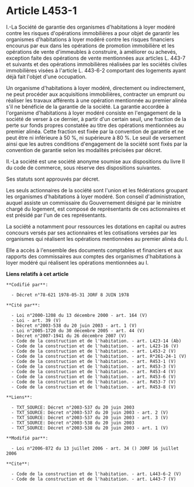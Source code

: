 # Article L453-1

I.-La Société de garantie des organismes d'habitations à loyer modéré contre les risques d'opérations immobilières a pour
objet de garantir les organismes d'habitations à loyer modéré contre les risques financiers encourus par eux dans les
opérations de promotion immobilière et les opérations de vente d'immeubles à construire, à améliorer ou achevés, exception
faite des opérations de vente mentionnées aux articles L. 443-7 et suivants et des opérations immobilières réalisées par les
sociétés civiles immobilières visées à l'article L. 443-6-2 comportant des logements ayant déjà fait l'objet d'une
occupation. 

Un organisme d'habitations à loyer modéré, directement ou indirectement, ne peut procéder aux acquisitions immobilières,
contracter un emprunt ou réaliser les travaux afférents à une opération mentionnée au premier alinéa s'il ne bénéficie de la
garantie de la société. La garantie accordée à l'organisme d'habitations à loyer modéré consiste en l'engagement de la
société de verser à ce dernier, à partir d'un certain seuil, une fraction de la perte sur fonds propres constatée au titre
des opérations mentionnées au premier alinéa. Cette fraction est fixée par la convention de garantie et ne peut être ni
inférieure à 50 %, ni supérieure à 80 %. Le seuil de versement ainsi que les autres conditions d'engagement de la société
sont fixés par la convention de garantie selon les modalités précisées par décret. 

II.-La société est une société anonyme soumise aux dispositions du livre II du code de commerce, sous réserve des
dispositions suivantes. 

Ses statuts sont approuvés par décret. 

Les seuls actionnaires de la société sont l'union et les fédérations groupant les organismes d'habitations à loyer modéré.
Son conseil d'administration, auquel assiste un commissaire du Gouvernement désigné par le ministre chargé du logement, est
composé de représentants de ces actionnaires et est présidé par l'un de ces représentants. 

La société a notamment pour ressources les dotations en capital ou autres concours versés par ses actionnaires et les
cotisations versées par les organismes qui réalisent les opérations mentionnées au premier alinéa du I. 

Elle a accès à l'ensemble des documents comptables et financiers et aux rapports des commissaires aux comptes des organismes
d'habitations à loyer modéré qui réalisent les opérations mentionnées au I.

**Liens relatifs à cet article**

	**Codifié par**:

	  - Décret n°78-621 1978-05-31 JORF 8 JUIN 1978

	**Cité par**:

	  - Loi n°2000-1208 du 13 décembre 2000 - art. 164 (V)
	  - Loi - art. 39 (V)
	  - Décret n°2003-538 du 20 juin 2003 - art. 1 (V)
	  - Loi n°2005-1720 du 30 décembre 2005 - art. 44 (V)
	  - Décret n°2007-1941 du 26 décembre 2007 (V)
	  - Code de la construction et de l'habitation. - art. L423-14 (Ab)
	  - Code de la construction et de l'habitation. - art. L423-16 (V)
	  - Code de la construction et de l'habitation. - art. L453-2 (V)
	  - Code de la construction et de l'habitation. - art. R*261-24-1 (V)
	  - Code de la construction et de l'habitation. - art. R453-1 (V)
	  - Code de la construction et de l'habitation. - art. R453-3 (V)
	  - Code de la construction et de l'habitation. - art. R453-4 (V)
	  - Code de la construction et de l'habitation. - art. R453-6 (V)
	  - Code de la construction et de l'habitation. - art. R453-7 (V)
	  - Code de la construction et de l'habitation. - art. R453-8 (V)

	**Liens**:

	  - TXT_SOURCE: Décret n°2003-537 du 20 juin 2003
	  - TXT_SOURCE: Décret n°2003-537 du 20 juin 2003 - art. 2 (V)
	  - TXT_SOURCE: Décret n°2003-537 du 20 juin 2003 - art. 3 (V)
	  - TXT_SOURCE: Décret n°2003-538 du 20 juin 2003
	  - TXT_SOURCE: Décret n°2003-538 du 20 juin 2003 - art. 1 (V)

	**Modifié par**:

	  - Loi n°2006-872 du 13 juillet 2006 - art. 34 () JORF 16 juillet 2006

	**Cite**:

	  - Code de la construction et de l'habitation. - art. L443-6-2 (V)
	  - Code de la construction et de l'habitation. - art. L443-7 (V)
